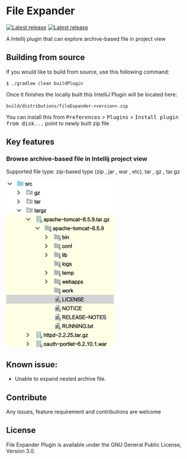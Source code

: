 # File Expander
[![Latest release](https://img.shields.io/jetbrains/plugin/v/11940.svg?colorB=blue&label=File%20Expander&style=popout)](https://plugins.jetbrains.com/plugin/11940-file-expander)
[![Latest release](https://img.shields.io/jetbrains/plugin/d/11940.svg?colorB=brightgreen&style=popout)](https://plugins.jetbrains.com/plugin/11940-file-expander)

A Intellij plugin that can explore archive-based file in project view

## Building from source
If you would like to build from source, use this following command:

```
$ ./gradlew clean buildPlugin
```

Once it finishes the locally built this IntelliJ Plugin will be located here:

```
build/distributions/fileExpander-<version>.zip
```

You can install this from <kbd>Preferences</kbd> > <kbd>Plugins</kbd> > <kbd>Install plugin from disk...</kbd> point to newly built zip file

## Key features

### Browse archive-based file in Intellij project view

Supported file type: zip-based type (zip , jar , war , etc), tar , gz , tar.gz

<img src="https://raw.githubusercontent.com/Camork/file-expander-plugin/master/screenshots/screenshot1.jpg">

## Known issue:

* Unable to expand nested archive file.

## Contribute

Any issues, feature requirement and contributions are welcome

## License

File Expander Plugin is available under the GNU General Public License, Version 3.0.

